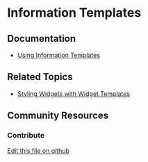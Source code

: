 # Information Templates

## Documentation

* [Using Information Templates](https://learn.liferay.com/dxp/latest/en/site-building/displaying-content/using-information-templates.html)

## Related Topics

* [Styling Widgets with Widget Templates](https://learn.liferay.com/dxp/latest/en/site-building/displaying-content/additional-content-display-options/styling-widgets-with-widget-templates.html)

## Community Resources


### Contribute

[Edit this file on github](https://github.com/olafk/controlpanel-documentation-docs/blob/master/md/74en/com_liferay_template_web_internal_portlet_TemplatePortlet.md)
